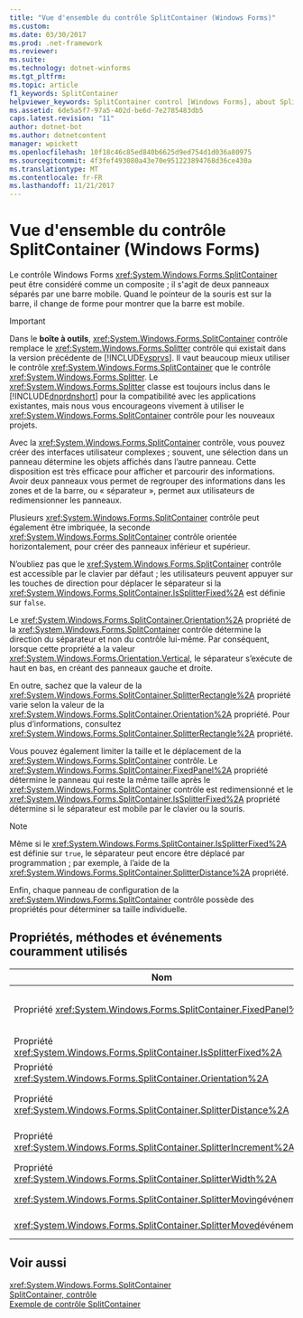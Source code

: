 ```yaml
---
title: "Vue d'ensemble du contrôle SplitContainer (Windows Forms)"
ms.custom: 
ms.date: 03/30/2017
ms.prod: .net-framework
ms.reviewer: 
ms.suite: 
ms.technology: dotnet-winforms
ms.tgt_pltfrm: 
ms.topic: article
f1_keywords: SplitContainer
helpviewer_keywords: SplitContainer control [Windows Forms], about SplitContainer control
ms.assetid: 6de5a5f7-97a5-402d-be6d-7e2785483db5
caps.latest.revision: "11"
author: dotnet-bot
ms.author: dotnetcontent
manager: wpickett
ms.openlocfilehash: 10f18c46c85ed840b6625d9ed754d1d036a80975
ms.sourcegitcommit: 4f3fef493080a43e70e951223894768d36ce430a
ms.translationtype: MT
ms.contentlocale: fr-FR
ms.lasthandoff: 11/21/2017
---
```

# <a name="splitcontainer-control-overview-windows-forms"></a>Vue d'ensemble du contrôle SplitContainer (Windows Forms)
Le contrôle Windows Forms <xref:System.Windows.Forms.SplitContainer> peut être considéré comme un composite ; il s'agit de deux panneaux séparés par une barre mobile. Quand le pointeur de la souris est sur la barre, il change de forme pour montrer que la barre est mobile.  
  
> [!IMPORTANT]
>  Dans le **boîte à outils**, <xref:System.Windows.Forms.SplitContainer> contrôle remplace le <xref:System.Windows.Forms.Splitter> contrôle qui existait dans la version précédente de [!INCLUDE[vsprvs](../../../../includes/vsprvs-md.md)]. Il vaut beaucoup mieux utiliser le contrôle <xref:System.Windows.Forms.SplitContainer> que le contrôle <xref:System.Windows.Forms.Splitter>. Le <xref:System.Windows.Forms.Splitter> classe est toujours inclus dans le [!INCLUDE[dnprdnshort](../../../../includes/dnprdnshort-md.md)] pour la compatibilité avec les applications existantes, mais nous vous encourageons vivement à utiliser le <xref:System.Windows.Forms.SplitContainer> contrôle pour les nouveaux projets.  
  
 Avec la <xref:System.Windows.Forms.SplitContainer> contrôle, vous pouvez créer des interfaces utilisateur complexes ; souvent, une sélection dans un panneau détermine les objets affichés dans l’autre panneau. Cette disposition est très efficace pour afficher et parcourir des informations. Avoir deux panneaux vous permet de regrouper des informations dans les zones et de la barre, ou « séparateur », permet aux utilisateurs de redimensionner les panneaux.  
  
 Plusieurs <xref:System.Windows.Forms.SplitContainer> contrôle peut également être imbriquée, la seconde <xref:System.Windows.Forms.SplitContainer> contrôle orientée horizontalement, pour créer des panneaux inférieur et supérieur.  
  
 N’oubliez pas que le <xref:System.Windows.Forms.SplitContainer> contrôle est accessible par le clavier par défaut ; les utilisateurs peuvent appuyer sur les touches de direction pour déplacer le séparateur si la <xref:System.Windows.Forms.SplitContainer.IsSplitterFixed%2A> est définie sur `false`.  
  
 Le <xref:System.Windows.Forms.SplitContainer.Orientation%2A> propriété de la <xref:System.Windows.Forms.SplitContainer> contrôle détermine la direction du séparateur et non du contrôle lui-même. Par conséquent, lorsque cette propriété a la valeur <xref:System.Windows.Forms.Orientation.Vertical>, le séparateur s’exécute de haut en bas, en créant des panneaux gauche et droite.  
  
 En outre, sachez que la valeur de la <xref:System.Windows.Forms.SplitContainer.SplitterRectangle%2A> propriété varie selon la valeur de la <xref:System.Windows.Forms.SplitContainer.Orientation%2A> propriété. Pour plus d’informations, consultez <xref:System.Windows.Forms.SplitContainer.SplitterRectangle%2A> propriété.  
  
 Vous pouvez également limiter la taille et le déplacement de la <xref:System.Windows.Forms.SplitContainer> contrôle. Le <xref:System.Windows.Forms.SplitContainer.FixedPanel%2A> propriété détermine le panneau qui reste la même taille après le <xref:System.Windows.Forms.SplitContainer> contrôle est redimensionné et le <xref:System.Windows.Forms.SplitContainer.IsSplitterFixed%2A> propriété détermine si le séparateur est mobile par le clavier ou la souris.  
  
> [!NOTE]
>  Même si le <xref:System.Windows.Forms.SplitContainer.IsSplitterFixed%2A> est définie sur `true`, le séparateur peut encore être déplacé par programmation ; par exemple, à l’aide de la <xref:System.Windows.Forms.SplitContainer.SplitterDistance%2A> propriété.  
  
 Enfin, chaque panneau de configuration de la <xref:System.Windows.Forms.SplitContainer> contrôle possède des propriétés pour déterminer sa taille individuelle.  
  
## <a name="commonly-used-properties-methods-and-events"></a>Propriétés, méthodes et événements couramment utilisés  
  
|Nom|Description|  
|----------|-----------------|  
|Propriété <xref:System.Windows.Forms.SplitContainer.FixedPanel%2A>|Détermine le panneau qui reste la même taille après le <xref:System.Windows.Forms.SplitContainer> contrôle est redimensionné.|  
|Propriété <xref:System.Windows.Forms.SplitContainer.IsSplitterFixed%2A>|Détermine si le séparateur peut être déplacé avec la souris ou du clavier.|  
|Propriété <xref:System.Windows.Forms.SplitContainer.Orientation%2A>|Détermine si le séparateur est disposé verticalement ou horizontalement.|  
|Propriété <xref:System.Windows.Forms.SplitContainer.SplitterDistance%2A>|Détermine la distance en pixels du bord gauche ou supérieur à la barre de fractionnement mobile.|  
|Propriété <xref:System.Windows.Forms.SplitContainer.SplitterIncrement%2A>|Détermine la distance minimale, en pixels, que le séparateur peut être déplacé par l’utilisateur.|  
|Propriété <xref:System.Windows.Forms.SplitContainer.SplitterWidth%2A>|Détermine l’épaisseur, en pixels, du séparateur.|  
|<xref:System.Windows.Forms.SplitContainer.SplitterMoving>événement|Se produit lorsque le séparateur est en mouvement.|  
|<xref:System.Windows.Forms.SplitContainer.SplitterMoved>événement|Se produit lorsque le séparateur a été déplacé.|  
  
## <a name="see-also"></a>Voir aussi  
 <xref:System.Windows.Forms.SplitContainer>  
 [SplitContainer, contrôle](../../../../docs/framework/winforms/controls/splitcontainer-control-windows-forms.md)  
 [Exemple de contrôle SplitContainer](http://msdn.microsoft.com/en-us/9015fad0-7108-4d85-a83a-a72d038c4f65)
